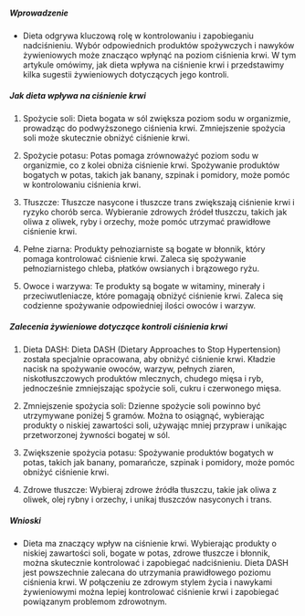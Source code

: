 ##### Wprowadzenie
* Dieta odgrywa kluczową rolę w kontrolowaniu i zapobieganiu nadciśnieniu. Wybór odpowiednich produktów spożywczych i nawyków żywieniowych może znacząco wpłynąć na poziom ciśnienia krwi. W tym artykule omówimy, jak dieta wpływa na ciśnienie krwi i przedstawimy kilka sugestii żywieniowych dotyczących jego kontroli.

##### Jak dieta wpływa na ciśnienie krwi
1. Spożycie soli: Dieta bogata w sól zwiększa poziom sodu w organizmie, prowadząc do podwyższonego ciśnienia krwi. Zmniejszenie spożycia soli może skutecznie obniżyć ciśnienie krwi.

2. Spożycie potasu: Potas pomaga zrównoważyć poziom sodu w organizmie, co z kolei obniża ciśnienie krwi. Spożywanie produktów bogatych w potas, takich jak banany, szpinak i pomidory, może pomóc w kontrolowaniu ciśnienia krwi.

3. Tłuszcze: Tłuszcze nasycone i tłuszcze trans zwiększają ciśnienie krwi i ryzyko chorób serca. Wybieranie zdrowych źródeł tłuszczu, takich jak oliwa z oliwek, ryby i orzechy, może pomóc utrzymać prawidłowe ciśnienie krwi.

4. Pełne ziarna: Produkty pełnoziarniste są bogate w błonnik, który pomaga kontrolować ciśnienie krwi. Zaleca się spożywanie pełnoziarnistego chleba, płatków owsianych i brązowego ryżu.

5. Owoce i warzywa: Te produkty są bogate w witaminy, minerały i przeciwutleniacze, które pomagają obniżyć ciśnienie krwi. Zaleca się codzienne spożywanie odpowiedniej ilości owoców i warzyw.

##### Zalecenia żywieniowe dotyczące kontroli ciśnienia krwi
1. Dieta DASH: Dieta DASH (Dietary Approaches to Stop Hypertension) została specjalnie opracowana, aby obniżyć ciśnienie krwi. Kładzie nacisk na spożywanie owoców, warzyw, pełnych ziaren, niskotłuszczowych produktów mlecznych, chudego mięsa i ryb, jednocześnie zmniejszając spożycie soli, cukru i czerwonego mięsa.

2. Zmniejszenie spożycia soli: Dzienne spożycie soli powinno być utrzymywane poniżej 5 gramów. Można to osiągnąć, wybierając produkty o niskiej zawartości soli, używając mniej przypraw i unikając przetworzonej żywności bogatej w sól.

3. Zwiększenie spożycia potasu: Spożywanie produktów bogatych w potas, takich jak banany, pomarańcze, szpinak i pomidory, może pomóc obniżyć ciśnienie krwi.

4. Zdrowe tłuszcze: Wybieraj zdrowe źródła tłuszczu, takie jak oliwa z oliwek, olej rybny i orzechy, i unikaj tłuszczów nasyconych i trans.

##### Wnioski
* Dieta ma znaczący wpływ na ciśnienie krwi. Wybierając produkty o niskiej zawartości soli, bogate w potas, zdrowe tłuszcze i błonnik, można skutecznie kontrolować i zapobiegać nadciśnieniu. Dieta DASH jest powszechnie zalecana do utrzymania prawidłowego poziomu ciśnienia krwi. W połączeniu ze zdrowym stylem życia i nawykami żywieniowymi można lepiej kontrolować ciśnienie krwi i zapobiegać powiązanym problemom zdrowotnym.
